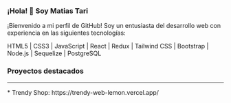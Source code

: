 ### ¡Hola! 👋 Soy Matias Tari

¡Bienvenido a mi perfil de GitHub! Soy un entusiasta del desarrollo web con experiencia en las siguientes tecnologías:

HTML5 | CSS3 | JavaScript | React | Redux | Tailwind CSS | Bootstrap | Node.js | Sequelize | PostgreSQL
<i class="fa-brands fa-html5"></i>

### Proyectos destacados
<hr>
* Trendy Shop: https://trendy-web-lemon.vercel.app/
